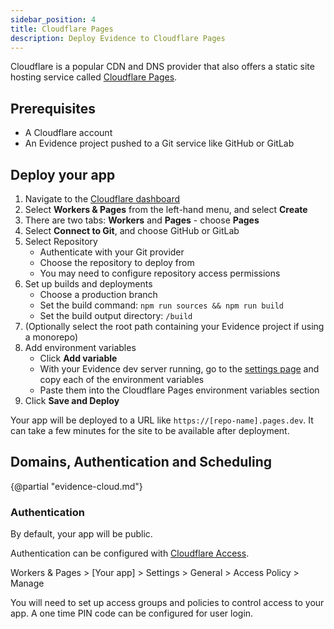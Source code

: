```yaml
---
sidebar_position: 4
title: Cloudflare Pages
description: Deploy Evidence to Cloudflare Pages
---
```


Cloudflare is a popular CDN and DNS provider that also offers a static site hosting service called [Cloudflare Pages](https://pages.cloudflare.com/).

## Prerequisites

- A Cloudflare account
- An Evidence project pushed to a Git service like GitHub or GitLab

## Deploy your app

1. Navigate to the [Cloudflare dashboard](https://dash.cloudflare.com/)
1. Select **Workers & Pages** from the left-hand menu, and select **Create**
1. There are two tabs: **Workers** and **Pages** - choose **Pages**
1. Select **Connect to Git**, and choose GitHub or GitLab
1. Select Repository
   - Authenticate with your Git provider
   - Choose the repository to deploy from
   - You may need to configure repository access permissions
1. Set up builds and deployments
   - Choose a production branch
   - Set the build command: `npm run sources && npm run build`
   - Set the build output directory: `/build`
1. (Optionally select the root path containing your Evidence project if using a monorepo)
1. Add environment variables
   - Click **Add variable**
   - With your Evidence dev server running, go to the [settings page](http://localhost:3000/settings#deploy) and copy each of the environment variables
   - Paste them into the Cloudflare Pages environment variables section
1. Click **Save and Deploy**

Your app will be deployed to a URL like `https://[repo-name].pages.dev`. It can take a few minutes for the site to be available after deployment.

## Domains, Authentication and Scheduling

{@partial "evidence-cloud.md"}

### Authentication

By default, your app will be public.

Authentication can be configured with [Cloudflare Access](https://developers.cloudflare.com/cloudflare-one/identity/access/).

Workers & Pages > [Your app] > Settings > General > Access Policy > Manage

You will need to set up access groups and policies to control access to your app. A one time PIN code can be configured for user login.

